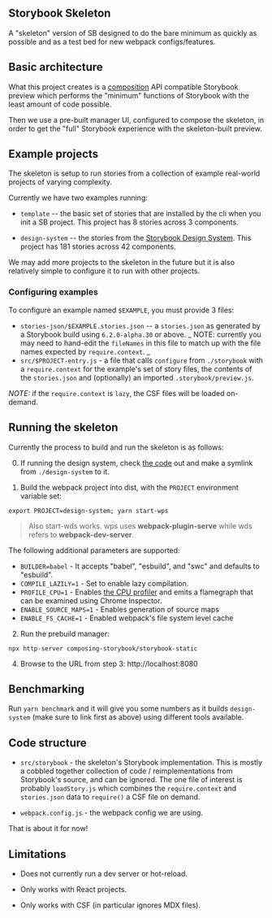 ## Storybook Skeleton

A "skeleton" version of SB designed to do the bare minimum as quickly as possible and as a test bed for new webpack configs/features.

## Basic architecture

What this project creates is a [composition](https://storybook.js.org/docs/react/workflows/storybook-composition) API compatible Storybook preview which performs the "minimum" functions of Storybook with the least amount of code possible.

Then we use a pre-built manager UI, configured to compose the skeleton, in order to get the "full" Storybook experience with the skeleton-built preview.

## Example projects

The skeleton is setup to run stories from a collection of example real-world projects of varying complexity.

Currently we have two examples running:

- `template` -- the basic set of stories that are installed by the cli when you init a SB project. This project has 8 stories across 3 components.

- `design-system` -- the stories from the [Storybook Design System](https://github.com/storybookjs/design-system). This project has 181 stories across 42 components.

We may add more projects to the skeleton in the future but it is also relatively simple to configure it to run with other projects.

### Configuring examples

To configure an example named `$EXAMPLE`, you must provide 3 files:

- `stories-json/$EXAMPLE.stories.json` -- a `stories.json` as generated by a Storybook build using `6.2.0-alpha.30` or above. _ NOTE: currently you may need to hand-edit the `fileNames` in this file to match up with the file names expected by `require.context`. _
- `src/$PROJECT-entry.js` - a file that calls `configure` from `./storybook` with a `require.context` for the example's set of story files, the contents of the `stories.json` and (optionally) an imported `.storybook/preview.js`.

_NOTE:_ if the `require.context` is `lazy`, the CSF files will be loaded on-demand.

## Running the skeleton

Currently the process to build and run the skeleton is as follows:

0. If running the design system, check [the code](https://github.com/storybookjs/design-system) out and make a symlink from `./design-system` to it.

1. Build the webpack project into dist, with the `PROJECT` environment variable set:

```
export PROJECT=design-system; yarn start-wps
```

> Also start-wds works. wps uses **webpack-plugin-serve** while wds refers to **webpack-dev-server**.

The following additional parameters are supported:

- `BUILDER=babel` - It accepts "babel", "esbuild", and "swc" and defaults to "esbuild".
- `COMPILE_LAZILY=1` - Set to enable lazy compilation.
- `PROFILE_CPU=1` - Enables [the CPU profiler](https://github.com/jantimon/cpuprofile-webpack-plugin) and emits a flamegraph that can be examined using Chrome Inspector.
- `ENABLE_SOURCE_MAPS=1` - Enables generation of source maps
- `ENABLE_FS_CACHE=1` - Enabled webpack's file system level cache

2. Run the prebuild manager:

```
npx http-server composing-storybook/storybook-static
```

4. Browse to the URL from step 3: http://localhost:8080

## Benchmarking

Run `yarn benchmark` and it will give you some numbers as it builds `design-system` (make sure to link first as above) using different tools available.

## Code structure

- `src/storybook` - the skeleton's Storybook implementation. This is mostly a cobbled together collection of code / reimplementations from Storybook's source, and can be ignored. The one file of interest is probably `loadStory.js` which combines the `require.context` and `stories.json` data to `require()` a CSF file on demand.

- `webpack.config.js` - the webpack config we are using.

That is about it for now!

## Limitations

- Does not currently run a dev server or hot-reload.

- Only works with React projects.

- Only works with CSF (in particular ignores MDX files).

